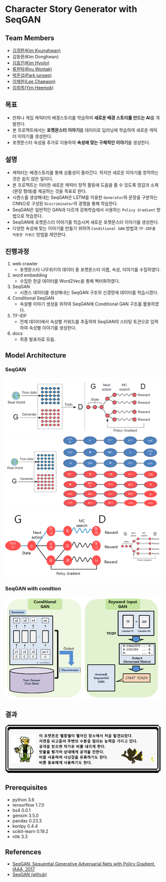 Character Story Generator with SeqGAN
=====================================
## Team Members
- [김경환(Kim Kyunghwan)](https://github.com/MrSyee)
- 김동환(Kim Donghwan)
- [김효진(Kim Hyojin)](https://github.com/Hy000jin)
- [류원탁(Ryu Wontak)](https://github.com/rroundtable)
- [박준섭(Park junsep)](https://github.com/557mp)
- [이채원(Lee Chaewon)](https://github.com/chaewon-lee)
- [임희목(Yim Heemok)](https://github.com/heemokyim)

## 목표
- 만화나 게임 캐릭터의 배경스토리를 학습하여 **새로운 배경 스토리를 만드는 AI**를 개발한다.
- 본 프로젝트에서는 **포켓몬스터 이야기**를 데이러로 딥러닝에 학습하여 새로운 캐릭터 이야기를 생성한다.
- 포켓몬스터 속성을 추가로 이용하여 **속성에 맞는 구체적인 이야기**를 생성한다.

## 설명
- 캐릭터는 배경스토리를 통해 상품성이 올라간다. 하지만 새로운 이야기를 창작하는 것은 쉽지 않은 일이다.
- 본 프로젝트는 이러한 새로운 캐릭터 창작 활동에 도움을 줄 수 있도록 영감과 소재(문장 형태)를 제공하는 것을 목표로 한다.
- 시퀀스를 생성해내는 SeqGAN은 LSTM을 이용한 `Generator`와 문장을 구분하는 CNN으로 구성된 `Discriminator`의 경쟁을 통해 학습한다.
- SeqGAN은 일반적인 GAN과 다르게 강화학습에서 사용하는 `Policy Gradient` 방법으로 학습한다.
- SeqGAN에 포켓몬스터 이야기를 학습시켜 새로운 포켓몬스터 이야기를 생성한다.
- 다양한 속성에 맞는 이야기를 만들기 위하여 `Conditional GAN` 방법과 `TF-IDF를 적용한 키워드` 방법을 제안한다.

## 진행과정
1. web crawler
    - 포켓몬스터 나무위키의 데이터 중 포켓몬스터 이름, 속성, 이야기를 수집하였다.
2. word embedding
    - 수집한 한글 데이터를 Word2Vec을 통해 벡터화하였다.
3. SeqGAN
    - 시퀀스 데이터를 생성해내는 SeqGAN 구조의 신경망에 데이터를 학습시켰다.
4. Conditional SeqGAN
    - 속설별 이야기 생성을 위하여 SeqGAN에 Conditional GAN 구조를 활용하였다.
5. TF-IDF
    - 전체 데이터에서 속성별 키워드를 추출하여 SeqGAN의 스타팅 토큰으로 입력하여 속성별 이야기를 생성한다.
6. docs
    - 최종 발표자료 모음.
    
## Model Architecture
### SeqGAN  
![](./img/SeqGAN_00.png)
![](./img/SeqGAN_1.png)
![](./img/SeqGAN_2.png)
### SeqGAN with condtion
![](./img/SeqGAN_with_condition.png)

## 결과
![](./img/result.PNG)

## Prerequisites
- python 3.6
- tensorflow 1.7.0 
- bs4 0.0.1  
- gensim 3.5.0 
- pandas 0.23.3
- konlpy 0.4.4
- scikit-learn 0.19.2 
- nltk 3.3

## References
- [SeqGAN: Sequential Generative Adversarial Nets with Policy Gradient, IAAA, 2017](https://arxiv.org/abs/1609.05473)
- [SeqGAN (github)](https://github.com/LantaoYu/SeqGAN)
